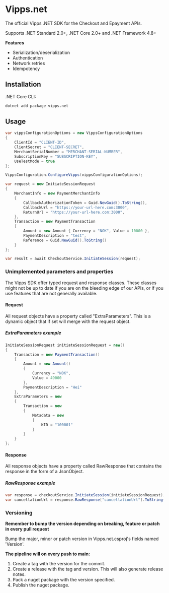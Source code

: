 # Vipps.net

The official Vipps .NET SDK for the Checkout and Epayment APIs.

Supports .NET Standard 2.0+, .NET Core 2.0+ and .NET Framework 4.8+

**Features**

- Serialization/deserialization
- Authentication
- Network retries
- Idempotency

## Installation

.NET Core CLI:

```sh
dotnet add package vipps.net
```

## Usage

```C#
var vippsConfigurationOptions = new VippsConfigurationOptions
{
    ClientId = "CLIENT-ID",
    ClientSecret = "CLIENT-SECRET",
    MerchantSerialNumber = "MERCHANT-SERIAL-NUMBER",
    SubscriptionKey = "SUBSCRIPTION-KEY",
    UseTestMode = true
};

VippsConfiguration.ConfigureVipps(vippsConfigurationOptions);

var request = new InitiateSessionRequest
{
    MerchantInfo = new PaymentMerchantInfo
    {
        CallbackAuthorizationToken = Guid.NewGuid().ToString(),
        CallbackUrl = "https://your-url-here.com:3000",
        ReturnUrl = "https://your-url-here.com:3000",
    },
    Transaction = new PaymentTransaction
    {
        Amount = new Amount { Currency = "NOK", Value = 10000 },
        PaymentDescription = "test",
        Reference = Guid.NewGuid().ToString()
    }
};

var result = await CheckoutService.InitiateSession(request);

```

### Unimplemented parameters and properties

The Vipps SDK offer typed request and response classes. These classes might not be up to date if you are on the bleeding edge of our APIs, or if you use features that are not generally available.

#### Request

All request objects have a property called "ExtraParameters". This is a dynamic object that if set will merge with the request object.

##### ExtraParameters example

```c#
InitiateSessionRequest initiateSessionRequest = new()
{
    Transaction = new PaymentTransaction()
    {
        Amount = new Amount()
        {
            Currency = "NOK",
            Value = 49000
        },
        PaymentDescription = "Hei"
    },
    ExtraParameters = new
    {
        Transaction = new
        {
            Metadata = new
            {
                KID = "100001"
            }
        }
    }
};
```

#### Response

All response objects have a property called RawResponse that contains the response in the form of a JsonObject.

##### RawResponse example

```c#
var response = checkoutService.InitiateSession(initiateSessionRequest);
var cancellationUrl = response.RawResponse["cancellationUrl"].ToString();
```


### Versioning

**Remember to bump the version depending on breaking, feature or patch in every pull request**

Bump the major, minor or patch version in Vipps.net.csproj's fields named 'Version'.

**The pipeline will on every push to main:**

1. Create a tag with the version for the commit.
2. Create a release with the tag and version. This will also generate release notes.
3. Pack a nuget package with the version specified.
4. Publish the nuget package.
